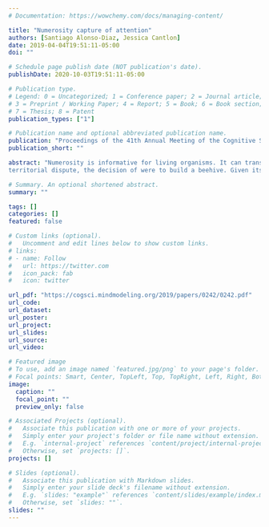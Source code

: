 ```yaml
---
# Documentation: https://wowchemy.com/docs/managing-content/

title: "Numerosity capture of attention"
authors: [Santiago Alonso-Diaz, Jessica Cantlon]
date: 2019-04-04T19:51:11-05:00
doi: ""

# Schedule page publish date (NOT publication's date).
publishDate: 2020-10-03T19:51:11-05:00

# Publication type.
# Legend: 0 = Uncategorized; 1 = Conference paper; 2 = Journal article;
# 3 = Preprint / Working Paper; 4 = Report; 5 = Book; 6 = Book section;
# 7 = Thesis; 8 = Patent
publication_types: ["1"]

# Publication name and optional abbreviated publication name.
publication: "Proceedings of the 41th Annual Meeting of the Cognitive Science Society."
publication_short: ""

abstract: "Numerosity is informative for living organisms. It can transmit, among many things, amount of food available, heading direction of the troop, which group could win a
territorial dispute, the decision of were to build a beehive. Given its ecological importance, we test the hypothesis that numerosity captures visual selection. In five experiments we confirmed that an irrelevant visual stimulus that was numerically large slowed down participants in detecting a task-relevant visual target (Exp. 1 and 2). This capture was not driven by sensory variables that could correlate with numerosity: cumulative area (Exp. 3) and element size (Exp. 4). In a crowded visual scene numerosity is a relevant cue for visual selection, but represented only in approximate/coarse fashion"

# Summary. An optional shortened abstract.
summary: ""

tags: []
categories: []
featured: false

# Custom links (optional).
#   Uncomment and edit lines below to show custom links.
# links:
# - name: Follow
#   url: https://twitter.com
#   icon_pack: fab
#   icon: twitter

url_pdf: "https://cogsci.mindmodeling.org/2019/papers/0242/0242.pdf"
url_code:
url_dataset:
url_poster:
url_project:
url_slides:
url_source:
url_video:

# Featured image
# To use, add an image named `featured.jpg/png` to your page's folder. 
# Focal points: Smart, Center, TopLeft, Top, TopRight, Left, Right, BottomLeft, Bottom, BottomRight.
image:
  caption: ""
  focal_point: ""
  preview_only: false

# Associated Projects (optional).
#   Associate this publication with one or more of your projects.
#   Simply enter your project's folder or file name without extension.
#   E.g. `internal-project` references `content/project/internal-project/index.md`.
#   Otherwise, set `projects: []`.
projects: []

# Slides (optional).
#   Associate this publication with Markdown slides.
#   Simply enter your slide deck's filename without extension.
#   E.g. `slides: "example"` references `content/slides/example/index.md`.
#   Otherwise, set `slides: ""`.
slides: ""
---
```

